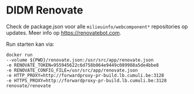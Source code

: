 # DIDM Renovate

Check de package.json voor alle `milieuinfo/webcomponent*` repositories op updates.
Meer info op https://renovatebot.com.

Run starten kan via:

```
docker run 
--volume ${PWD}/renovate.json:/usr/src/app/renovate.json 
-e RENOVATE_TOKEN=955945622c6d758b064e9449c089988a5de4bbe8 
-e RENOVATE_CONFIG_FILE=/usr/src/app/renovate.json 
-e HTTP_PROXY=http://forwardproxy-pr-build.lb.cumuli.be:3128
-e HTTPS_PROXY=http://forwardproxy-pr-build.lb.cumuli.be:3128
renovate/renovate
```

